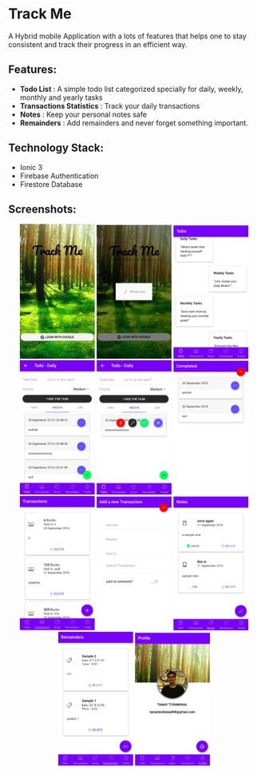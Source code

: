 # Track Me
A Hybrid mobile Application with a lots of features that helps one to stay consistent and track their progress in an efficient way.

## Features:
+   __Todo List__ : A simple todo list categorized specially for daily, weekly, monthly and yearly tasks
+   __Transactions Statistics__ : Track your daily transactions
+   __Notes__ : Keep your personal notes safe
+   __Remainders__ : Add remainders and never forget something important.

## Technology Stack:
+   Ionic 3
+   Firebase Authentication
+   Firestore Database

## Screenshots:
<p align="center">

<img src='https://github.com/tanaytoshniwal/TrackMe/blob/master/screenshots/1.png' width='150px'>
<img src='https://github.com/tanaytoshniwal/TrackMe/blob/master/screenshots/2.png' width='150px'>
<img src='https://github.com/tanaytoshniwal/TrackMe/blob/master/screenshots/3.png' width='150px'>
<img src='https://github.com/tanaytoshniwal/TrackMe/blob/master/screenshots/4.png' width='150px'>
<img src='https://github.com/tanaytoshniwal/TrackMe/blob/master/screenshots/5.png' width='150px'>
<img src='https://github.com/tanaytoshniwal/TrackMe/blob/master/screenshots/6.png' width='150px'>
<img src='https://github.com/tanaytoshniwal/TrackMe/blob/master/screenshots/7.png' width='150px'>
<img src='https://github.com/tanaytoshniwal/TrackMe/blob/master/screenshots/8.png' width='150px'>
<img src='https://github.com/tanaytoshniwal/TrackMe/blob/master/screenshots/9.png' width='150px'>
<img src='https://github.com/tanaytoshniwal/TrackMe/blob/master/screenshots/10.png' width='150px'>
<img src='https://github.com/tanaytoshniwal/TrackMe/blob/master/screenshots/11.png' width='150px'>

</p>